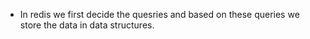 - In redis we first decide the quesries and based on these queries we store the data in data structures.
